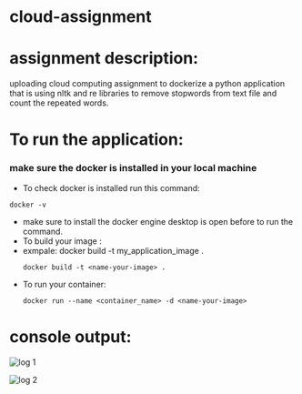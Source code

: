 # cloud-assignment
# assignment description:
uploading cloud computing assignment to dockerize a python application that is using nltk and re libraries to remove stopwords from text file and count the repeated words.
# To run the application:
### make sure the docker is installed in your local machine
 - To check docker is installed run this command:
  ```
  docker -v
  ```
- make sure to install the docker engine desktop is open before to run the command.
- To build your image :
- exmpale: docker build -t my_application_image .
  ```
  docker build -t <name-your-image> .
  ```
- To run your container:
  ```
  docker run --name <container_name> -d <name-your-image>
  ```
# console output:
![log 1](https://github.com/ahmedG3far44/cloud-assignment/assets/96004565/07873516-cd04-4d3a-8a97-f2d7fda02eab)

![log 2](https://github.com/ahmedG3far44/cloud-assignment/assets/96004565/be38131d-12ee-4762-9110-351c7ca68c94)
